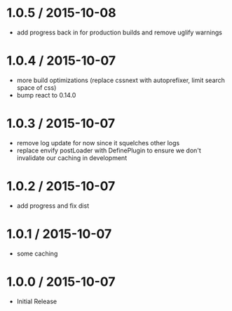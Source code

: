 
1.0.5 / 2015-10-08
==================

  * add progress back in for production builds and remove uglify warnings

1.0.4 / 2015-10-07
==================

  * more build optimizations (replace cssnext with autoprefixer, limit search space of css)
  * bump react to 0.14.0

1.0.3 / 2015-10-07
==================

  * remove log update for now since it squelches other logs
  * replace envify postLoader with DefinePlugin to ensure we don't invalidate our caching in development

1.0.2 / 2015-10-07
==================

  * add progress and fix dist

1.0.1 / 2015-10-07
==================

  * some caching

1.0.0 / 2015-10-07
==================

- Initial Release
